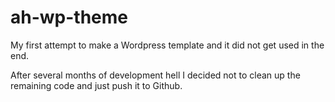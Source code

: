 # ah-wp-theme
My first attempt to make a Wordpress template and it did not get used in the end.

After several months of development hell I decided not to clean up the remaining code and just push it to Github.
